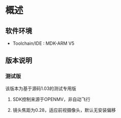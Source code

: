 # 概述

## 软件环境

- Toolchain/IDE : MDK-ARM V5

## 版本说明

### 测试版

该版本为基于源码1.03的测试专用版

1. SDK控制来源于OPENMV，非自动飞行

2. 镜头焦距为0.28，适应前视摄像头，默认无安装偏移
